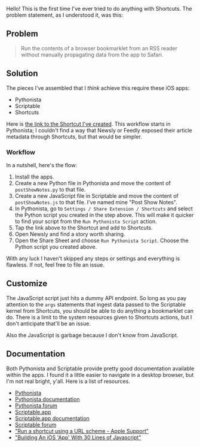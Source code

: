 Hello! This is the first time I've ever tried to do anything with Shortcuts. The problem statement, as I understood it, was this:

## Problem
> Run the contents of a browser bookmarklet from an RSS reader without manually propagating data from the app to Safari.

## Solution
The pieces I've assembled that I _think_ achieve this require these iOS apps:

- Pythonista
- Scriptable
- Shortcuts

Here is [the link to the Shortcut I've created](https://www.icloud.com/shortcuts/81ebf03d2de44d73aff56d51ea5650b0). This workflow starts in Pythonista; I couldn't find a way that Newsly or Feedly exposed their article metadata through Shortcuts, but that would be simpler.

### Workflow
In a nutshell, here's the flow:

1. Install the apps.
2. Create a new Python file in Pythonista and move the content of `postShowNotes.py` to that file.
3. Create a new JavaScript file in Scriptable and move the content of `postShowNotes.js` to that file. I've named mine "Post Show Notes".
3. In Pythonista, go to `Settings / Share Extension / Shortcuts` and select the Python script you created in the step above. This will make it quicker to find your script from the `Run Pythonista Script` action.
4. Tap the link above to the Shortcut and add to Shortcuts.
5. Open Newsly and find a story worth sharing.
6. Open the Share Sheet and choose `Run Pythonista Script`. Choose the Python script you created above.

With any luck I haven't skipped any steps or settings and everything is flawless. If not, feel free to file an issue.

## Customize
The JavaScript script just hits a dummy API endpoint. So long as you pay attention to the `args` statements that ingest data passed to the Scriptable kernel from Shortcuts, you should be able to do anything a bookmarklet can do. There is a limit to the system resources given to Shortcuts actions, but I don't anticipate that'll be an issue.

Also the JavaScript is garbage because I don't know from JavaScript.

## Documentation
Both Pythonista and Scriptable provide pretty good documentation available within the apps. I found it a little easier to navigate in a desktop browser, but I'm not real bright, y'all. Here is a list of resources.

* [Pythonista](http://omz-software.com/pythonista/)
* [Pythonista documentation](http://omz-software.com/pythonista/docs/)
* [Pythonista forum](https://forum.omz-software.com/category/5/pythonista)
* [Scriptable.app](https://scriptable.app/)
* [Scriptable.app documentation](https://docs.scriptable.app/)
* [Scriptable forum](https://talk.automators.fm/c/scriptable/13)
* ["Run a shortcut using a URL scheme - Apple Support"](https://support.apple.com/en-vn/guide/shortcuts/apd624386f42/ios)
* ["Building An iOS 'App' With 30 Lines of Javascript"](https://recurrence.app/blog/building-ios-app)
